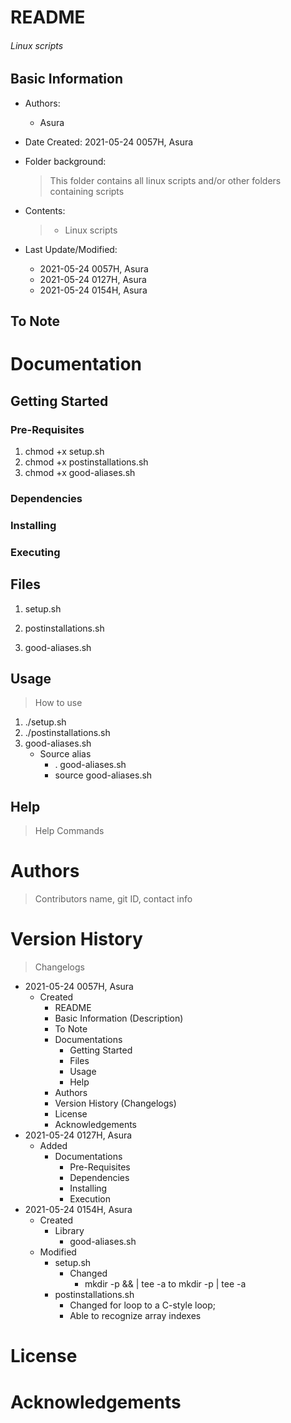 # README

<h6> Linux scripts </h6>

## Basic Information

* Authors: 

  * Asura

* Date Created: 2021-05-24 0057H, Asura

* Folder background:

  > This folder contains all linux scripts and/or other folders containing scripts
  
* Contents:

  > * Linux scripts
  
* Last Update/Modified:
  * 2021-05-24 0057H, Asura
  * 2021-05-24 0127H, Asura
  * 2021-05-24 0154H, Asura



## To Note



# Documentation

## Getting Started

### Pre-Requisites

1. chmod +x setup.sh
2. chmod +x postinstallations.sh
3. chmod +x good-aliases.sh

### Dependencies

### Installing

### Executing



## Files

1. setup.sh

2. postinstallations.sh

3. good-aliases.sh

   

## Usage

> How to use

1. ./setup.sh
2. ./postinstallations.sh
3. good-aliases.sh
   * Source alias
     * . good-aliases.sh
     * source good-aliases.sh



## Help

> Help Commands



# Authors

> Contributors name, git ID, contact info



# Version History

>  Changelogs

* 2021-05-24 0057H, Asura
  * Created 
    * README
    * Basic Information (Description)
    * To Note
    * Documentations
      * Getting Started
      * Files
      * Usage
      * Help
    * Authors
    * Version History (Changelogs)
    * License
    * Acknowledgements
* 2021-05-24 0127H, Asura
  * Added
    * Documentations
      * Pre-Requisites
      * Dependencies
      * Installing
      * Execution
* 2021-05-24 0154H, Asura
  * Created
    * Library
      * good-aliases.sh
  * Modified
    * setup.sh
      * Changed 
        * mkdir -p && | tee -a to mkdir -p | tee -a 
    * postinstallations.sh
      * Changed for loop to a C-style loop; 
      * Able to recognize array indexes



# License



# Acknowledgements

